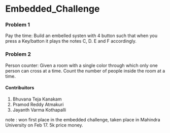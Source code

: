 # Embedded_Challenge

### Problem 1
Pay the time: Build an embelled systen with 4 button such that when you press a Key/batton it plays the notes C, D. E and F accordingly.

### Problem 2
Person counter: Given a room with a single color through which only one person can cross at a time. Count the number of people inside the room at a time.

#### Contribuitors
1. Bhuvana Teja Kanakam
2. Pramod Reddy Atmakuri
3. Jayanth Varma Kothapalli

note : won first place in the embedded challenge, taken place in Mahindra University on Feb 17. 5k price money.
